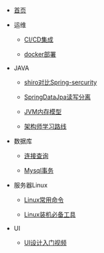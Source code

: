 - [首页](/README.md)



- 运维

  - [CI/CD集成](/notes/GitlabCiCd集成.md)

  - [docker部署](/notes/centos7Docker安装步骤.md)

- JAVA

  - [shiro对比Spring-sercurity](/notes/shiro对比spring-security.md)

  - [SpringDataJpa读写分离](/notes/SpringBoot-SpringDataJPA读写分离.md)

  - [JVM内存模型](/notes/JVM内存模型.md)

  - [架构师学习路线](/notes/架构师学习路线.md)

- 数据库

  - [连接查询](/notes/连接查询.md)

  - [Mysql事务](/notes/Mysql事务机制.md)

- 服务器Linux

  - [Linux常用命令](/notes/linux基本命令.md)

  - [Linux装机必备工具](/notes/linux装机必备工具.md)

- UI

  - [UI设计入门视频](/notes/UI设计入门.md)